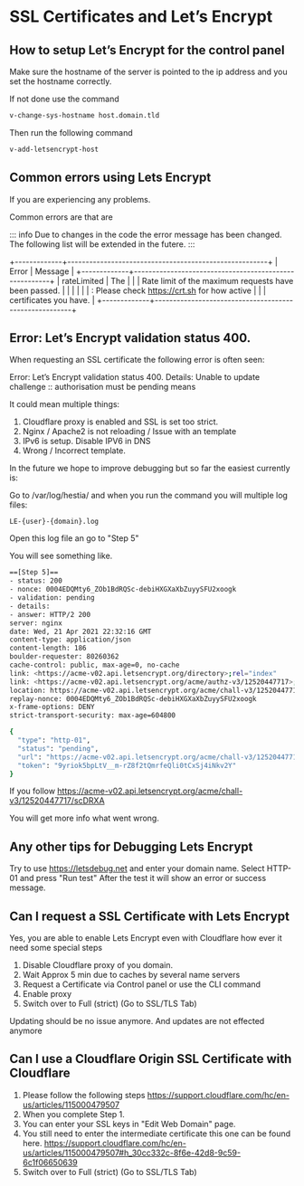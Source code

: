 # SSL Certificates and Let’s Encrypt

## How to setup Let’s Encrypt for the control panel

Make sure the hostname of the server is pointed to the ip address and
you set the hostname correctly.

If not done use the command

```bash
v-change-sys-hostname host.domain.tld
```

Then run the following command

```bash
v-add-letsencrypt-host
```

## Common errors using Lets Encrypt

If you are experiencing any problems.

Common errors are that are

::: info
Due to changes in the code the error message has been changed. The
following list will be extended in the futere.
:::

+-------------+-------------------------------------------------------+
| Error | Message |
+-------------+-------------------------------------------------------+
| rateLimited | The |
| | Rate limit of the maximum requests have been passed. |
| | |
| | : Please check <https://crt.sh> for how active |
| | certificates you have. |
+-------------+-------------------------------------------------------+

## Error: Let’s Encrypt validation status 400.

When requesting an SSL certificate the following error is often seen:

Error: Let’s Encrypt validation status 400. Details: Unable to update
challenge :: authorisation must be pending means

It could mean multiple things:

1.  Cloudflare proxy is enabled and SSL is set too strict.
2.  Nginx / Apache2 is not reloading / Issue with an template
3.  IPv6 is setup. Disable IPV6 in DNS
4.  Wrong / Incorrect template.

In the future we hope to improve debugging but so far the easiest
currently is:

Go to /var/log/hestia/ and when you run the command you will multiple
log files:

`LE-{user}-{domain}.log`

Open this log file an go to "Step 5"

You will see something like.

```bash
==[Step 5]==
- status: 200
- nonce: 0004EDQMty6_ZOb1BdRQSc-debiHXGXaXbZuyySFU2xoogk
- validation: pending
- details:
- answer: HTTP/2 200
server: nginx
date: Wed, 21 Apr 2021 22:32:16 GMT
content-type: application/json
content-length: 186
boulder-requester: 80260362
cache-control: public, max-age=0, no-cache
link: <https://acme-v02.api.letsencrypt.org/directory>;rel="index"
link: <https://acme-v02.api.letsencrypt.org/acme/authz-v3/12520447717>;rel="up"
location: https://acme-v02.api.letsencrypt.org/acme/chall-v3/12520447717/scDRXA
replay-nonce: 0004EDQMty6_ZOb1BdRQSc-debiHXGXaXbZuyySFU2xoogk
x-frame-options: DENY
strict-transport-security: max-age=604800

{
  "type": "http-01",
  "status": "pending",
  "url": "https://acme-v02.api.letsencrypt.org/acme/chall-v3/12520447717/scDRXA",
  "token": "9yriok5bpLtV__m-rZ8f2tQmrfeQli0tCxSj4iNkv2Y"
}
```

If you follow
<https://acme-v02.api.letsencrypt.org/acme/chall-v3/12520447717/scDRXA>

You will get more info what went wrong.

## Any other tips for Debugging Lets Encrypt

Try to use <https://letsdebug.net> and enter your domain name. Select
HTTP-01 and press "Run test" After the test it will show an error or
success message.

## Can I request a SSL Certificate with Lets Encrypt

Yes, you are able to enable Lets Encrypt even with Cloudflare how ever
it need some special steps

1.  Disable Cloudflare proxy of you domain.
2.  Wait Approx 5 min due to caches by several name servers
3.  Request a Certificate via Control panel or use the CLI command
4.  Enable proxy
5.  Switch over to Full (strict) (Go to SSL/TLS Tab)

Updating should be no issue anymore. And updates are not effected
anymore

## Can I use a Cloudflare Origin SSL Certificate with Cloudflare

1.  Please follow the following steps
    <https://support.cloudflare.com/hc/en-us/articles/115000479507>
2.  When you complete Step 1.
3.  You can enter your SSL keys in "Edit Web Domain" page.
4.  You still need to enter the intermediate certificate this one can be
    found here.
    <https://support.cloudflare.com/hc/en-us/articles/115000479507#h_30cc332c-8f6e-42d8-9c59-6c1f06650639>
5.  Switch over to Full (strict) (Go to SSL/TLS Tab)
